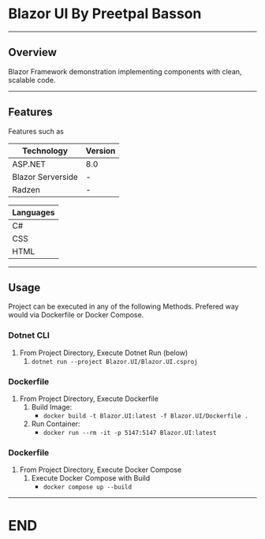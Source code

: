 # Blazor UI By Preetpal Basson 

-----------
## Overview

Blazor Framework demonstration implementing components with clean, scalable code.

-----------
## Features

Features such as 

| Technology | Version |
|---|---|
| ASP.NET | 8.0 |
| Blazor Serverside | - |
| Radzen | - |


| Languages |
|---|
| C# |
| CSS |
| HTML |

-----------
## Usage

Project can be executed in any of the following Methods. Prefered way would via Dockerfile or Docker Compose. 

### Dotnet CLI

1. From Project Directory, Execute Dotnet Run (below)
    1. ``` dotnet run --project Blazor.UI/Blazor.UI.csproj ```

### Dockerfile

1. From Project Directory, Execute Dockerfile 
    1. Build Image:
        - ```docker build -t Blazor.UI:latest -f Blazor.UI/Dockerfile . ```
    2. Run Container:
        - ``` docker run --rm -it -p 5147:5147 Blazor.UI:latest ```

### Dockerfile

1. From Project Directory, Execute Docker Compose 
    1. Execute Docker Compose with Build 
        - ``` docker compose up --build ```

------------------------
# END
